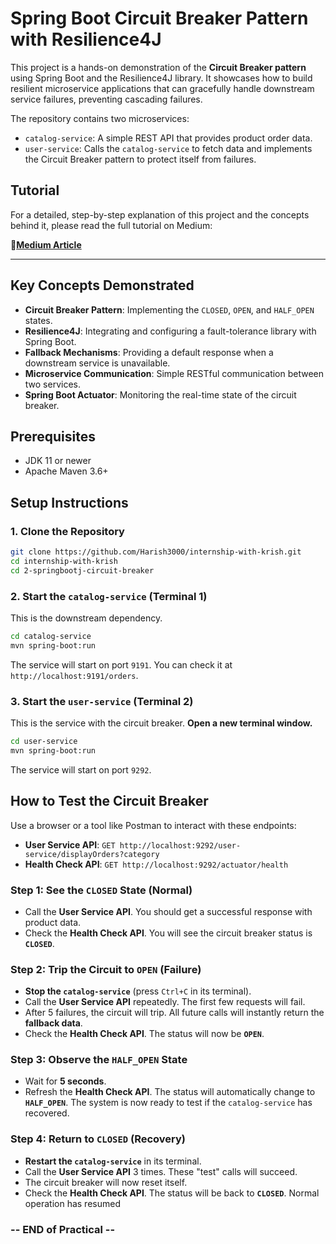 # Spring Boot Circuit Breaker Pattern with Resilience4J

This project is a hands-on demonstration of the **Circuit Breaker pattern** using Spring Boot and the Resilience4J library. It showcases how to build resilient microservice applications that can gracefully handle downstream service failures, preventing cascading failures.

The repository contains two microservices:

- `catalog-service`: A simple REST API that provides product order data.
- `user-service`: Calls the `catalog-service` to fetch data and implements the Circuit Breaker pattern to protect itself from failures.

## Tutorial

For a detailed, step-by-step explanation of this project and the concepts behind it, please read the full tutorial on Medium:

**📑[Medium Article](https://medium.com/@bharishx/a-practical-guide-to-the-circuit-breaker-pattern-with-spring-boot-87c9dbd26e53)**

---

## Key Concepts Demonstrated

- **Circuit Breaker Pattern**: Implementing the `CLOSED`, `OPEN`, and `HALF_OPEN` states.
- **Resilience4J**: Integrating and configuring a fault-tolerance library with Spring Boot.
- **Fallback Mechanisms**: Providing a default response when a downstream service is unavailable.
- **Microservice Communication**: Simple RESTful communication between two services.
- **Spring Boot Actuator**: Monitoring the real-time state of the circuit breaker.

## Prerequisites

- JDK 11 or newer
- Apache Maven 3.6+

## Setup Instructions

### 1. Clone the Repository

```bash
git clone https://github.com/Harish3000/internship-with-krish.git
cd internship-with-krish
cd 2-springbootj-circuit-breaker
```

### 2. Start the `catalog-service` (Terminal 1)

This is the downstream dependency.

```bash
cd catalog-service
mvn spring-boot:run
```

The service will start on port `9191`. You can check it at `http://localhost:9191/orders`.

### 3. Start the `user-service` (Terminal 2)

This is the service with the circuit breaker. **Open a new terminal window.**

```bash
cd user-service
mvn spring-boot:run
```

The service will start on port `9292`.

## How to Test the Circuit Breaker

Use a browser or a tool like Postman to interact with these endpoints:

- **User Service API**: `GET http://localhost:9292/user-service/displayOrders?category`
- **Health Check API**: `GET http://localhost:9292/actuator/health`

### Step 1: See the `CLOSED` State (Normal)

- Call the **User Service API**. You should get a successful response with product data.
- Check the **Health Check API**. You will see the circuit breaker status is **`CLOSED`**.

### Step 2: Trip the Circuit to `OPEN` (Failure)

- **Stop the `catalog-service`** (press `Ctrl+C` in its terminal).
- Call the **User Service API** repeatedly. The first few requests will fail.
- After 5 failures, the circuit will trip. All future calls will instantly return the **fallback data**.
- Check the **Health Check API**. The status will now be **`OPEN`**.

### Step 3: Observe the `HALF_OPEN` State

- Wait for **5 seconds**.
- Refresh the **Health Check API**. The status will automatically change to **`HALF_OPEN`**. The system is now ready to test if the `catalog-service` has recovered.

### Step 4: Return to `CLOSED` (Recovery)

- **Restart the `catalog-service`** in its terminal.
- Call the **User Service API** 3 times. These "test" calls will succeed.
- The circuit breaker will now reset itself.
- Check the **Health Check API**. The status will be back to **`CLOSED`**. Normal operation has resumed

### -- END of Practical --
